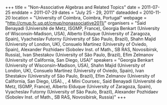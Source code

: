 +++
title = "Non-Associative Algebras and Related Topics"
date = 2011-07-25
enddate = 2011-07-29
dates = "July 25 - 29, 2011"
dateadded = 2010-11-20
location = "University of Coimbra, Coimbra, Portugal"
webpage = "http://cmup.fc.up.pt/cmup/nonassociative2011/"
organisers = "Said Benayadi (Université de Metz, ISGMP, France), Georgia Benkart (University of Wisconsin-Madison, USA), Alberto Elduque (University of Zaragoza, Spain), Vyacheslav Futorny (University of São Paulo, Brazil), Shahn Majid (University of London, UK), Consuelo Martinez (University of Oviedo, Spain), Alexander Pozhidaev (Sobolev Inst. of Math., SB RAS, Novosibirsk, Russia), Ivan Shestakov (University of São Paulo, Brazil), Efim Zelmanov (University of California, San Diego, USA)"
speakers = "Georgia Benkart (University of Wisconsin-Madison, USA), Shahn Majid (University of London, UK), Consuelo Martinez (University of Oviedo, Spain), Ivan Shestakov (University of São Paulo, Brazil), Efim Zelmanov (University of California, San Diego, USA)., , 4 Mini Courses:, Said Benayadi (Université de Metz, ISGMP, France), Alberto Elduque (University of Zaragoza, Spain), Vyacheslav Futorny (University of São Paulo, Brazil), Alexander Pozhidaev (Sobolev Inst. of Math., SB RAS, Novosibirsk, Russia)"
+++
